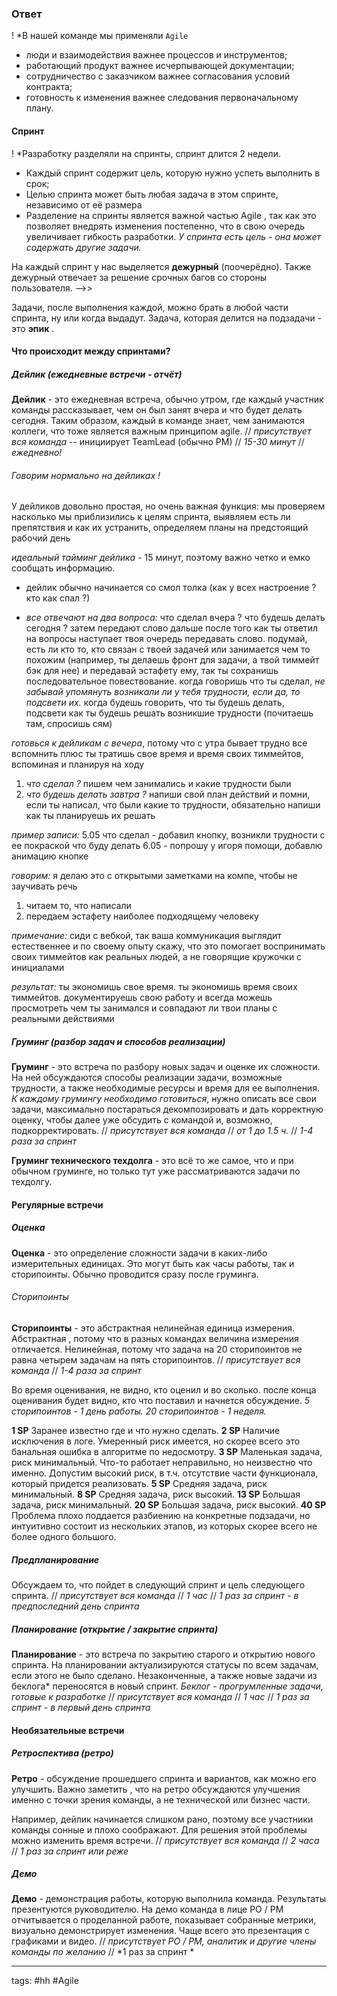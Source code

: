 ### Ответ

! *В нашей команде мы применяли `Agile`
* люди и взаимодействия важнее процессов и инструментов;
* работающий продукт важнее исчерпывающей документации;
* сотрудничество с заказчиком важнее согласования условий контракта;
* готовность к изменения важнее следования первоначальному плану.

#### Спринт

! *Разработку разделяли на спринты, спринт длится 2 недели.
* Каждый спринт содержит цель, которую нужно успеть выполнить в срок;
* Целью спринта может быть любая задача в этом спринте, независимо от её размера
* Разделение на спринты является важной частью Agile , так как это позволяет внедрять изменения постепенно, что в свою очередь увеличивает гибкость разработки.
*У спринта есть цель - она может содержать другие задачи.*

На каждый спринт у нас выделяется **дежурный** (поочерёдно).
Также дежурный отвечает за решение срочных багов со стороны пользователя. -->>

Задачи, после выполнения каждой, можно брать в любой части спринта, ну или когда выдадут.
Задача, которая делится на подзадачи - это **эпик** .

#### Что происходит между спринтами?

##### Дейлик (ежедневные встречи - отчёт)

**Дейлик** - это ежедневная встреча, обычно утром, где каждый участник команды рассказывает, чем он был занят вчера и что будет делать сегодня. Таким образом, каждый в команде знает, чем занимаются коллеги, что тоже является важным принципом agile.
	// *присутствует вся команда* -- инициирует TeamLead (обычно PM)
	// *15-30 минут*
	// *ежедневно!*

###### Говорим нормально на дейликах !

У дейликов довольно простая, но очень важная функция: мы проверяем насколько мы приблизились к целям спринта, выявляем есть ли препятствия и как их устранить, определяем планы на предстоящий рабочий день

*идеальный тайминг дейлика* - 15 минут, поэтому важно четко и емко сообщать информацию.

* дейлик обычно начинается со смол толка (как у всех настроение ? кто как спал ?)
  
* *все отвечают на два вопроса:* что сделал вчера ? что будешь делать сегодня ? затем передают слово дальше
	после того как ты ответил на вопросы наступает твоя очередь передавать слово. подумай, есть ли кто то, кто связан с твоей задачей или занимается чем то похожим (например, ты делаешь фронт для задачи, а твой тиммейт бэк для нее) и передавай эстафету ему, так ты сохранишь последовательное повествование.
	когда говоришь что ты сделал, *не забывай упомянуть возникали ли у тебя трудности, если да, то подсвети их.* когда будешь говорить, что ты будешь делать, подсвети как ты будешь решать возникшие трудности (почитаешь там, спросишь сям)

*готовься к дейликам с вечера*, потому что с утра бывает трудно все вспомнить плюс ты тратишь свое время и время своих тиммейтов, вспоминая и планируя на ходу
 1. *что сделал ?* пишем чем занимались и какие трудности были
 2. *что будешь делать завтра ?* напиши свой план действий и помни, если ты написал, что были какие то трудности, обязательно напиши как ты планируешь их решать

*пример записи:*
5.05
что сделал - добавил кнопку, возникли трудности с ее покраской
что буду делать 6.05 - попрошу у игоря помощи, добавлю анимацию кнопке

*говорим:*
я делаю это с открытыми заметками на компе, чтобы не заучивать речь
 1. читаем то, что написали
 2. передаем эстафету наиболее подходящему человеку

*примечание:*
сиди с вебкой, так ваша коммуникация выглядит естественнее и по своему опыту скажу, что это помогает воспринимать своих тиммейтов как реальных людей, а не говорящие кружочки с инициалами

*результат:*
ты экономишь свое время. ты экономишь время своих тиммейтов. документируешь свою работу и всегда можешь просмотреть чем ты занимался и совпадают ли твои планы с реальными действиями

##### Груминг (разбор задач и способов реализации)

**Груминг** - это встреча по разбору новых задач и оценке их сложности. На ней обсуждаются способы реализации задачи, возможные трудности, а также необходимые ресурсы и время для ее выполнения. *К каждому грумингу необходимо готовиться*, нужно описать все свои задачи, максимально постараться декомпозировать и дать корректную оценку, чтобы далее уже обсудить с командой и, возможно, подкорректировать.
	// *присутствует вся команда*
	// *от 1 до 1.5 ч.*
	// *1-4 раза за спринт*

**Груминг технического техдолга** - это всё то же самое, что и при обычном груминге, но только тут уже рассматриваются задачи по техдолгу.
#### Регулярные встречи

##### Оценка

**Оценка** - это определение сложности задачи в каких-либо измерительных единицах. Это могут быть как часы работы, так и сторипоинты. Обычно проводится сразу после груминга.

###### Сторипоинты

**Сторипоинты** - это абстрактная нелинейная единица измерения. Абстрактная , потому что в разных командах величина измерения отличается. Нелинейная, потому что задача на 20 сторипоинтов не равна четырем задачам на пять сторипоинтов.
	// *присутствует вся команда*
	// *1-4 раза за спринт*

Во время оценивания, не видно, кто оценил и во сколько. после конца оценивания будет видно, кто что поставил и начнется обсуждение.
*5 сторипоинтов - 1 день работы.
20 сторипоинтов - 1 неделя.*

**1 SP** Заранее известно где и что нужно сделать.
**2 SP** Наличие исключения в логе. Умеренный риск имеется, но скорее всего это банальная ошибка в алгоритме по недосмотру.
**3 SP** Маленькая задача, риск минимальный. Что-то работает неправильно, но неизвестно что именно. Допустим высокий риск, в т.ч. отсутствие части функционала, который придется реализовать.
**5 SP** Средняя задача, риск минимальный.
**8 SP** Средняя задача, риск высокий.
**13 SP** Большая задача, риск минимальный.
**20 SP** Большая задача, риск высокий.
**40 SP** Проблема плохо поддается разбиению на конкретные подзадачи, но интуитивно состоит из нескольких этапов, из которых скорее всего не более одного большого.

##### Предпланирование

Обсуждаем то, что пойдет в следующий спринт и цель следующего спринта.
	// *присутствует вся команда*
	// *1 час*
	// *1 раз за спринт - в предпоследний день спринта*

##### Планирование (открытие / закрытие спринта)

**Планирование** - это встреча по закрытию старого и открытию нового спринта. На планировании актуализируются статусы по всем задачам, если этого не было сделано. Незаконченные, а также новые задачи из беклога* переносятся в новый спринт.
*Беклог - прогрумленные задачи, готовые к разработке*
	// *присутствует вся команда*
	// *1 час*
	// *1 раз за спринт - в первый день спринта*

#### Необязательные встречи

##### Ретроспектива (ретро)

**Ретро** - обсуждение прошедшего спринта и вариантов, как можно его улучшить. Важно заметить , что на ретро обсуждаются улучшения именно с точки зрения команды, а не технической или бизнес части.

Например, дейлик начинается слишком рано, поэтому все участники команды сонные и плохо соображают. Для решения этой проблемы можно изменить время встречи.
	// *присутствует вся команда*
	// *2 часа*
	// *1 раз за спринт или реже*

##### Демо

**Демо** - демонстрация работы, которую выполнила команда. Результаты презентуются руководителю. На демо команда в лице PO / PM отчитывается о проделанной работе, показывает собранные метрики, визуально демонстрирует изменения. Чаще всего это презентация с графиками и видео.
	// *присутствует PO / PM, аналитик и другие члены команды по желанию*
	// *1 раз за спринт *

___
tags: #hh #Agile 